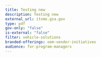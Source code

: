 ```yaml
---
title: Testing new
description: Testing new
external_url: itvmo.gsa.gov
type: pdf
gov-only: "false"
is-external: "false"
filter: vehicle-solutions
branded-offerings: oem-vendor-initiatives
audience: for-program-managers
---
```

